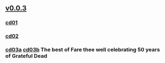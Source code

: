 ## [v0.0.3](https://github.com/shanuan/blcd11/edit/master/README.md)
### [cd01](cd01)
### [cd02](cd02)
### [cd03a](cd03a) [cd03b](cd03b) The best of Fare thee well celebrating 50 years of Grateful Dead


